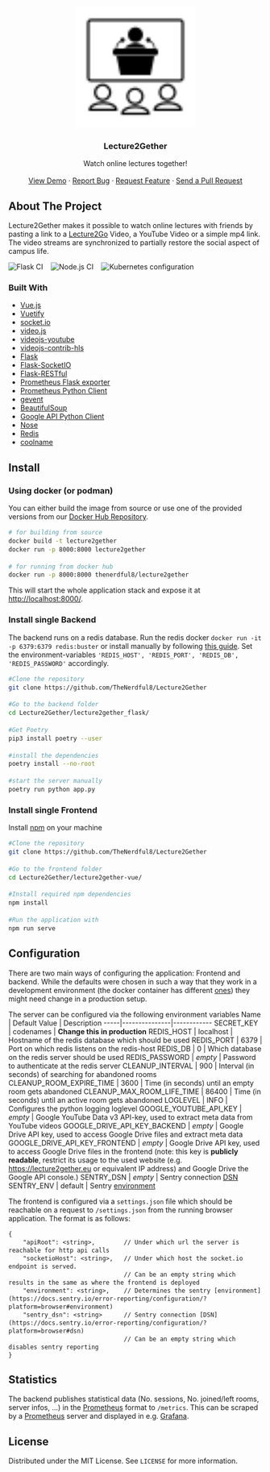 <!-- PROJECT LOGO -->
<br />
<p align="center">
  <img src="https://github.com/TheNerdful8/Lecture2Gether/blob/master/lecture2gether-vue/src/assets/Lecture2Gether_stroke.svg" alt="Logo" width="240" height="240">
  <h3 align="center">Lecture2Gether</h3>
  <p align="center">
    Watch online lectures together!
    <br />
    <br />
    <a href="https://lecture2gether.eu">View Demo</a>
    ·
    <a href="https://github.com/TheNerdful8/Lecture2Gether/issues">Report Bug</a>
    ·
    <a href="https://github.com/TheNerdful8/Lecture2Gether/issues">Request Feature</a>
    ·
    <a href="https://github.com/TheNerdful8/Lecture2Gether/pulls">Send a Pull Request</a>
  </p>
</p>

## About The Project
<!-- TODO add screenshot -->

Lecture2Gether makes it possible to watch online lectures with friends by pasting a link to a [Lecture2Go](https://github.com/lecture2go/portal-6.2-ce-ga6) Video, a YouTube Video or a simple mp4 link.
The video streams are synchronized to partially restore the social aspect of campus life.

![Flask CI](https://github.com/TheNerdful8/Lecture2Gether/workflows/Flask%20CI/badge.svg?branch=master) &nbsp;&nbsp; ![Node.js CI](https://github.com/TheNerdful8/Lecture2Gether/workflows/Node.js%20CI/badge.svg) &nbsp;&nbsp; ![Kubernetes configuration](https://github.com/TheNerdful8/Lecture2Gether/workflows/Kubernetes%20configuration/badge.svg)

### Built With

* [Vue.js](https://vuejs.org)
* [Vuetify](https://vuetifyjs.com)
* [socket.io](https://socket.io)
* [video.js](https://videojs.com)
* [videojs-youtube](https://github.com/videojs/videojs-youtube)
* [videojs-contrib-hls](https://github.com/videojs/videojs-contrib-hls)
* [Flask](https://flask.palletsprojects.com)
* [Flask-SocketIO](https://flask-socketio.readthedocs.io)
* [Flask-RESTful](https://flask-restful.readthedocs.io)
* [Prometheus Flask exporter](https://github.com/rycus86/prometheus_flask_exporter)
* [Prometheus Python Client](https://github.com/prometheus/client_python)
* [gevent](http://gevent.org)
* [BeautifulSoup](https://www.crummy.com/software/BeautifulSoup/)
* [Google API Python Client](https://github.com/googleapis/google-api-python-client/)
* [Nose](https://nose.readthedocs.io/en/latest/)
* [Redis](https://redis.io/)
* [coolname](https://github.com/alexanderlukanin13/coolname)


<!-- TODO: Installation for frontend -->
## Install
### Using docker (or podman)
You can either build the image from source or use one of the provided versions from our
[Docker Hub Repository](https://hub.docker.com/r/thenerdful8/lecture2gether).

```bash
# for building from source
docker build -t lecture2gether
docker run -p 8000:8000 lecture2gether

# for running from docker hub
docker run -p 8000:8000 thenerdful8/lecture2gether
```

This will start the whole application stack and expose it at
[http://localhost:8000/](http://localhost:8000).

### Install single Backend
The backend runs on a redis database.
Run the redis docker `docker run -it -p 6379:6379 redis:buster` or install manually by following [this guide](https://redis.io/topics/quickstart#installing-redis-more-properly).
Set the environment-variables `'REDIS_HOST', 'REDIS_PORT', 'REDIS_DB', 'REDIS_PASSWORD'`
accordingly.
```bash
#Clone the repository
git clone https://github.com/TheNerdful8/Lecture2Gether

#Go to the backend folder
cd Lecture2Gether/lecture2gether_flask/

#Get Poetry
pip3 install poetry --user

#install the dependencies
poetry install --no-root

#start the server manually
poetry run python app.py
```

### Install single Frontend
Install [npm](https://nodejs.org/en/download) on your machine
```bash
#Clone the repository
git clone https://github.com/TheNerdful8/Lecture2Gether

#Go to the frontend folder
cd Lecture2Gether/lecture2gether-vue/

#Install required npm dependencies
npm install

#Run the application with
npm run serve
```

## Configuration
There are two main ways of configuring the application: Frontend and backend.
While the defaults were chosen in such a way that they work in a development environment
(the docker container has different [ones](./docker/settings.json)) they might need change in a production setup.

The server can be configured via the following environment variables
Name | Default Value | Description
-----|---------------|------------
SECRET\_KEY | codenames | **Change this in production**
REDIS\_HOST | localhost | Hostname of the redis database which should be used
REDIS\_PORT | 6379 | Port on which redis listens on the redis-host
REDIS\_DB | 0 | Which database on the  redis server should be used
REDIS\_PASSWORD | *empty* | Password to authenticate at the redis server
CLEANUP\_INTERVAL | 900 | Interval (in seconds) of searching for abandoned rooms
CLEANUP\_ROOM\_EXPIRE\_TIME | 3600 | Time (in seconds) until an empty room gets abandoned
CLEANUP\_MAX\_ROOM\_LIFE\_TIME | 86400 | Time (in seconds) until an active room gets abandoned
LOGLEVEL | INFO | Configures the python logging loglevel
GOOGLE\_YOUTUBE\_API\_KEY | *empty* | Google YouTube Data v3 API-key, used to extract meta data from YouTube videos
GOOGLE\_DRIVE\_API\_KEY_BACKEND | *empty* | Google Drive API key, used to access Google Drive files and extract meta data
GOOGLE\_DRIVE\_API\_KEY_FRONTEND | *empty* | Google Drive API key, used to access Google Drive files in the frontend (note: this key is **publicly readable**, restrict its usage to the used website (e.g. https://lecture2gether.eu or equivalent IP address) and Google Drive the Google API console.)
SENTRY\_DSN | *empty* | Sentry connection [DSN](https://docs.sentry.io/error-reporting/configuration/?platform=python#dsn)
SENTRY\_ENV | default | Sentry [environment](https://docs.sentry.io/error-reporting/configuration/?platform=python#environment)

The frontend is configured via a `settings.json` file which should be reachable on a
request to `/settings.json` from the running browser application.
The format is as follows:
```
{
    "apiRoot": <string>,        // Under which url the server is reachable for http api calls
    "socketioHost": <string>,   // Under which host the socket.io endpoint is served.
                                // Can be an empty string which results in the same as where the frontend is deployed
    "environment": <string>,    // Determines the sentry [environment](https://docs.sentry.io/error-reporting/configuration/?platform=browser#environment)
    "sentry_dsn": <string>      // Sentry connection [DSN](https://docs.sentry.io/error-reporting/configuration/?platform=browser#dsn)
                                // Can be an empty string which disables sentry reporting
}
```

## Statistics
The backend publishes statistical data (No. sessions, No. joined/left rooms, server infos, ...) in the [Prometheus](https://prometheus.io/) format to `/metrics`. This can be scraped by a [Prometheus](https://prometheus.io/) server and displayed in e.g. [Grafana](https://grafana.com/).

## License

Distributed under the MIT License. See `LICENSE` for more information.
